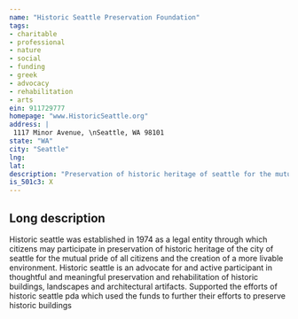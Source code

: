 ```yaml
---
name: "Historic Seattle Preservation Foundation"
tags:
- charitable
- professional
- nature
- social
- funding
- greek
- advocacy
- rehabilitation
- arts
ein: 911729777
homepage: "www.HistoricSeattle.org"
address: |
 1117 Minor Avenue, \nSeattle, WA 98101
state: "WA"
city: "Seattle"
lng: 
lat: 
description: "Preservation of historic heritage of seattle for the mutual pride of all citizens & the creation of a more livable environment"
is_501c3: X
---
```


## Long description

Historic seattle was established in 1974 as a legal entity through which citizens may participate in preservation of historic heritage of the city of seattle for the mutual pride of all citizens and the creation of a more livable environment. Historic seattle is an advocate for and active participant in thoughtful and meaningful preservation and rehabilitation of historic buildings, landscapes and architectural artifacts. Supported the efforts of historic seattle pda which used the funds to further their efforts to preserve historic buildings
